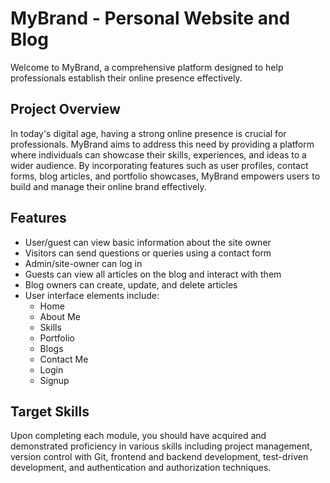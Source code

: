 # MyBrand - Personal Website and Blog

Welcome to MyBrand, a comprehensive platform designed to help professionals establish their online presence effectively. 

## Project Overview

In today's digital age, having a strong online presence is crucial for professionals. MyBrand aims to address this need by providing a platform where individuals can showcase their skills, experiences, and ideas to a wider audience. By incorporating features such as user profiles, contact forms, blog articles, and portfolio showcases, MyBrand empowers users to build and manage their online brand effectively.

## Features

- User/guest can view basic information about the site owner
- Visitors can send questions or queries using a contact form
- Admin/site-owner can log in
- Guests can view all articles on the blog and interact with them
- Blog owners can create, update, and delete articles
- User interface elements include:
  - Home
  - About Me
  - Skills
  - Portfolio
  - Blogs
  - Contact Me
  - Login
  - Signup 

## Target Skills

Upon completing each module, you should have acquired and demonstrated proficiency in various skills including project management, version control with Git, frontend and backend development, test-driven development, and authentication and authorization techniques.
